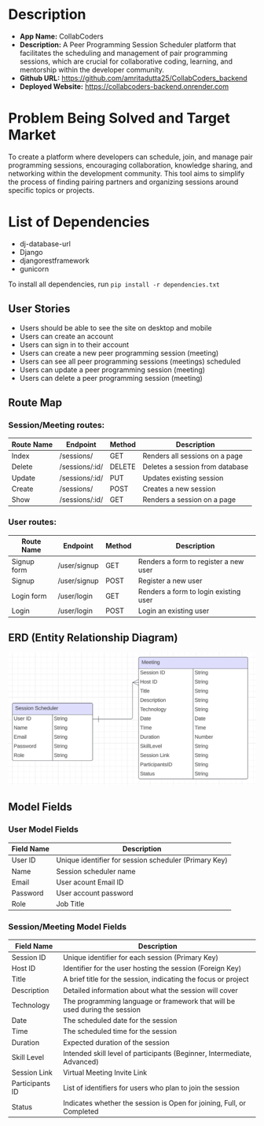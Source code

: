 # Description

- **App Name:** CollabCoders
- **Description:** A Peer Programming Session Scheduler platform that facilitates the scheduling and management of pair programming sessions, which are crucial for collaborative coding, learning, and mentorship within the developer community.
- **Github URL:** https://github.com/amritadutta25/CollabCoders_backend
- **Deployed Website:** https://collabcoders-backend.onrender.com

# Problem Being Solved and Target Market
To create a platform where developers can schedule, join, and manage pair programming sessions, encouraging collaboration, knowledge sharing, and networking within the development community. This tool aims to simplify the process of finding pairing partners and organizing sessions around specific topics or projects.

# List of Dependencies
- dj-database-url
- Django
- djangorestframework
- gunicorn

To install all dependencies, run
`pip install -r dependencies.txt`

## User Stories

- Users should be able to see the site on desktop and mobile
- Users can create an account
- Users can sign in to their account
- Users can create a new peer programming session (meeting)
- Users can see all peer programming sessions (meetings) scheduled
- Users can update a peer programming session (meeting)
- Users can delete a peer programming session (meeting)


## Route Map

### Session/Meeting routes:
| Route Name | Endpoint | Method | Description |
|------------|----------|--------|-------------|
| Index | /sessions/ | GET | Renders all sessions on a page|
| Delete | /sessions/:id/ | DELETE | Deletes a session from database|
| Update | /sessions/:id/ | PUT | Updates existing session|
| Create | /sessions/ | POST | Creates a new session|
| Show | /sessions/:id/ | GET | Renders a session on a page|

### User routes:
| Route Name | Endpoint | Method | Description |
|------------|----------|--------|-------------|
| Signup form | /user/signup | GET | Renders a form to register a new user |
| Signup | /user/signup | POST | Register a new user |
| Login form | /user/login | GET | Renders a form to login existing user |
| Login | /user/login | POST | Login an existing user |


## ERD (Entity Relationship Diagram)

![Entity Relationship Diagram](./images/ERD_diagram.png)

## Model Fields

### User Model Fields

| Field Name | Description |
|------------|----------|
| User ID | Unique identifier for session scheduler (Primary Key) |
| Name | Session scheduler name |
| Email | User acount Email ID |
| Password | User account password |
| Role | Job Title |

### Session/Meeting Model Fields

| Field Name | Description |
|------------|----------|
| Session ID | Unique identifier for each session (Primary Key) |
| Host ID | Identifier for the user hosting the session (Foreign Key) |
| Title | A brief title for the session, indicating the focus or project |
| Description | Detailed information about what the session will cover |
| Technology | The programming language or framework that will be used during the session |
| Date | The scheduled date for the session |
| Time | The scheduled time for the session |
| Duration | Expected duration of the session |
| Skill Level | Intended skill level of participants (Beginner, Intermediate, Advanced) |
| Session Link | Virtual Meeting Invite Link |
| Participants ID | List of identifiers for users who plan to join the session |
| Status | Indicates whether the session is Open for joining, Full, or Completed |
